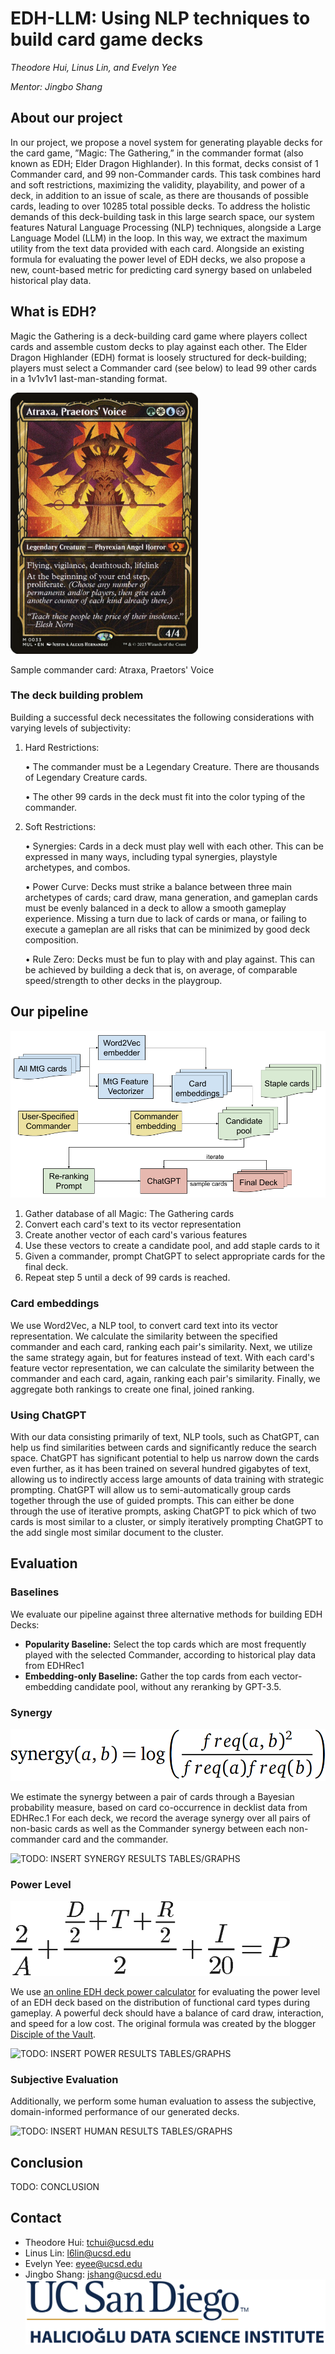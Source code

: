# EDH-LLM: Using NLP techniques to build card game decks
*Theodore Hui, Linus Lin, and Evelyn Yee*

*Mentor: Jingbo Shang*

## About our project
In our project, we propose a novel system for generating playable decks for the card game, ”Magic: The Gathering,” in the commander format (also known as EDH; Elder Dragon Highlander). In this format, decks consist of 1 Commander card, and 99 non-Commander cards. This task combines hard and soft restrictions, maximizing the validity, playability, and power of a deck, in addition to an issue of scale, as there are thousands of possible cards, leading to over 10285 total possible decks. To address the holistic demands of this deck-building task in this large search space, our system features Natural Language Processing (NLP) techniques, alongside a Large Language Model (LLM) in the loop. In this way, we extract the maximum utility from the text data provided with each card. Alongside an existing formula for evaluating the power level of EDH decks, we also propose a new, count-based metric for predicting card synergy based on unlabeled historical play data.

## What is EDH?
Magic the Gathering is a deck-building card game where players collect cards and assemble custom decks to play against each other. The Elder Dragon Highlander (EDH) format is loosely structured for deck-building; players must select a Commander card (see below) to lead 99 other cards in a 1v1v1v1 last-man-standing format.

<img src="AtraxaPraetorsVoice033__72510.jpeg" alt="Commander card" width="300" style="text-align:center;"/>

Sample commander card: Atraxa, Praetors' Voice

### The deck building problem
Building a successful deck necessitates the following considerations with varying levels of subjectivity:
1. Hard Restrictions:

    • The commander must be a Legendary Creature. There are thousands of Legendary Creature cards.

    • The other 99 cards in the deck must fit into the color typing of the commander.

2. Soft Restrictions:

    • Synergies: Cards in a deck must play well with each other. This can be expressed in many ways, including typal synergies, playstyle archetypes, and combos.

    • Power Curve: Decks must strike a balance between three main archetypes of cards; card draw, mana generation, and gameplan cards must be evenly balanced in a deck to allow a smooth gameplay experience. Missing a turn due to lack of cards or mana, or failing to execute a gameplan are all risks that can be minimized by good deck composition.

    • Rule Zero: Decks must be fun to play with and play against. This can be achieved by building a deck that is, on average, of comparable speed/strength to other decks in the playgroup.

## Our pipeline
![A diagram demonstrating our pipeline, from Magic the Gathering cards and a specified commander to the final deck suggestion.](pipeline_diagram.png)

1. Gather database of all Magic: The Gathering cards
2. Convert each card's text to its vector representation
3. Create another vector of each card's various features
4. Use these vectors to create a candidate pool, and add staple cards to it
5. Given a commander, prompt ChatGPT to select appropriate cards for the final deck.
6. Repeat step 5 until a deck of 99 cards is reached.

### Card embeddings
We use Word2Vec, a NLP tool, to convert card text into its vector representation. We calculate the similarity between the specified commander and each card, ranking each pair's similarity. Next, we utilize the same strategy again, but for features instead of text. With each card's feature vector representation, we can calculate the similarity between the commander and each card, again, ranking each pair's similarity. Finally, we aggregate both rankings to create one final, joined ranking.

### Using ChatGPT
With our data consisting primarily of text, NLP tools, such as ChatGPT, can help us find similarities between cards and significantly reduce the search space. ChatGPT has significant potential to help us narrow down the cards even further, as it has been trained on several hundred gigabytes of text, allowing us to indirectly access large amounts of data training with strategic prompting. ChatGPT will allow us to semi-automatically group cards together through the use of guided prompts. This can either be done through the use of iterative prompts, asking ChatGPT to pick which of two cards is most similar to a cluster, or simply iteratively prompting ChatGPT to the add single most similar document to the cluster.

## Evaluation

### Baselines
We evaluate our pipeline against three alternative methods for building EDH Decks:
- **Popularity Baseline:** Select the top cards which are most frequently played with the selected Commander, according to historical play data from EDHRec1
- **Embedding-only Baseline:** Gather the top cards from each vector-embedding candidate pool, without any reranking by GPT-3.5.

### Synergy
![Synergy Formula](synergy-formula.png)

We estimate the synergy between a pair of cards through a Bayesian probability measure, based on card co-occurrence in decklist data from EDHRec.1 For each deck, we record the average synergy over all pairs of non-basic cards as well as the Commander synergy between each non-commander card and the commander.

![TODO: INSERT SYNERGY RESULTS TABLES/GRAPHS]()

### Power Level
![Power Level Formula](power-formula.png)

We use [an online EDH deck power calculator](https://edhpowercalculator.com/) for evaluating the power level of an EDH deck based on the distribution of functional card types during gameplay. A powerful deck should have a balance of card draw, interaction, and speed for a low cost. The original formula was created by the blogger [Disciple of the Vault](discipleofthevault.com/2020/11/18/my-edh-power-level-formula/).

![TODO: INSERT POWER RESULTS TABLES/GRAPHS]()

### Subjective Evaluation
Additionally, we perform some human evaluation to assess the subjective, domain-informed performance of our generated decks.

![TODO: INSERT HUMAN RESULTS TABLES/GRAPHS]()

## Conclusion
TODO: CONCLUSION

## Contact
- Theodore Hui: tchui@ucsd.edu
- Linus Lin: l6lin@ucsd.edu
- Evelyn Yee: eyee@ucsd.edu
- Jingbo Shang: jshang@ucsd.edu
![Halıcıoğlu Data Science Institute.](hdsi-blue-gold.png)


